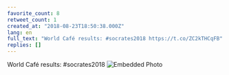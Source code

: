 ```yaml
---
favorite_count: 8
retweet_count: 1
created_at: "2018-08-23T18:50:38.000Z"
lang: en
full_text: "World Café results: #socrates2018 https://t.co/ZC2kTHCqFB"
replies: []
---
```


World Café results: #socrates2018
![Embedded Photo](https://twitter-media-coderbyheart.s3.eu-north-1.amazonaws.com/1032701666766667776-DlTkrj_W4AAWchE.jpg)
